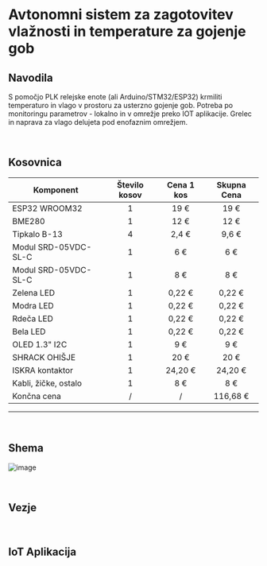 # Avtonomni sistem za zagotovitev vlažnosti in temperature za gojenje gob
## Navodila
S pomočjo PLK relejske enote (ali Arduino/STM32/ESP32) krmiliti temperaturo in vlago v prostoru za usterzno gojenje gob. Potreba po monitoringu parametrov - lokalno in v omrežje preko IOT aplikacije. Grelec in naprava za vlago delujeta pod enofaznim omrežjem.

<br />

## Kosovnica
|Komponent              |Število kosov|Cena 1 kos   | Skupna Cena |
|-----------------------|:-----------:|:-----------:|:-----------:|
|ESP32 WROOM32          |1            |19 €         |19 €         |
|BME280                 |1            |12 €         |12 €         |
|Tipkalo B-13           |4            |2,4 €        |9,6 €        |
|Modul SRD-05VDC-SL-C   |1            |6 €          |6 €          |
|Modul SRD-05VDC-SL-C   |1            |8 €          |8 €          |
|Zelena LED             |1            |0,22 €       |0,22 €       |
|Modra LED              |1            |0,22 €       |0,22 €       |
|Rdeča LED              |1            |0,22 €       |0,22 €       |
|Bela LED               |1            |0,22 €       |0,22 €       |
|OLED 1.3" I2C          |1            |9 €          |9 €          |
|SHRACK OHIŠJE          |1            |20 €         |20 €         |
|ISKRA kontaktor        |1            |24,20 €      |24,20 €      |
|Kabli, žičke, ostalo   |1            |8 €          |8 €          |
|Končna cena            |      /      |      /      |116,68  €    |
 -----------                                        
<br />

## Shema
![image](https://github.com/Snicl/Maturitetna_naloga/assets/123487347/95098d69-7481-4160-be94-795675b40bca)


<br />

## Vezje


<br />

## IoT Aplikacija 


